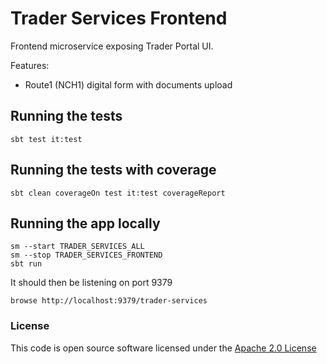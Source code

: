 # Trader Services Frontend

Frontend microservice exposing Trader Portal UI.

Features:
- Route1 (NCH1) digital form with documents upload

## Running the tests

    sbt test it:test

## Running the tests with coverage

    sbt clean coverageOn test it:test coverageReport

## Running the app locally

    sm --start TRADER_SERVICES_ALL
    sm --stop TRADER_SERVICES_FRONTEND 
    sbt run

It should then be listening on port 9379

    browse http://localhost:9379/trader-services

### License


This code is open source software licensed under the [Apache 2.0 License]("http://www.apache.org/licenses/LICENSE-2.0.html")
